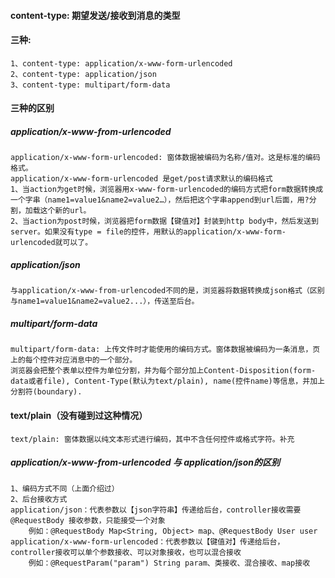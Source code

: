 #### content-type: 期望发送/接收到消息的类型
#### 三种: 
    1、content-type: application/x-www-form-urlencoded
    2、content-type: application/json
    3、content-type: multipart/form-data
#### 三种的区别
##### application/x-www-from-urlencoded
    application/x-www-form-urlencoded: 窗体数据被编码为名称/值对。这是标准的编码格式。
    application/x-www-form-urlencoded 是get/post请求默认的编码格式
    1、当action为get时候，浏览器用x-www-form-urlencoded的编码方式把form数据转换成一个字串（name1=value1&name2=value2…），然后把这个字串append到url后面，用?分割，加载这个新的url。
    2、当action为post时候，浏览器把form数据【键值对】封装到http body中，然后发送到server。如果没有type = file的控件，用默认的application/x-www-form-urlencoded就可以了。

##### application/json
    与application/x-www-from-urlencoded不同的是，浏览器将数据转换成json格式（区别与name1=value1&name2=value2...），传送至后台。

##### multipart/form-data    
    multipart/form-data: 上传文件时才能使用的编码方式。窗体数据被编码为一条消息，页上的每个控件对应消息中的一个部分。 
    浏览器会把整个表单以控件为单位分割，并为每个部分加上Content-Disposition(form-data或者file), Content-Type(默认为text/plain), name(控件name)等信息，并加上分割符(boundary).

#### text/plain（没有碰到过这种情况） 
    text/plain: 窗体数据以纯文本形式进行编码，其中不含任何控件或格式字符。补充
    
##### application/x-www-from-urlencoded 与 application/json的区别
    1、编码方式不同（上面介绍过）
    2、后台接收方式
    application/json：代表参数以【json字符串】传递给后台，controller接收需要@RequestBody 接收参数，只能接受一个对象
        例如：@RequestBody Map<String, Object> map、@RequestBody User user
    application/x-www-form-urlencoded：代表参数以【键值对】传递给后台，controller接收可以单个参数接收、可以对象接收，也可以混合接收
        例如：@RequestParam("param") String param、类接收、混合接收、map接收